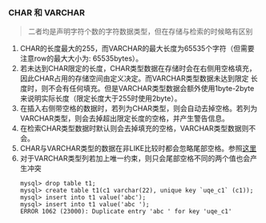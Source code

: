 ### CHAR 和 VARCHAR
> 二者均是声明字符个数的字符数据类型，但在存储与检索的时候略有区别

1. CHAR的长度最大的255，而VARCHAR的最大长度为65535个字符（但需要注意row的最大大小为: 65535bytes）。
2. 若未达到CHAR限定的长度，CHAR类型数据在存储时会在右侧用空格填充，因此CHAR占用的存储空间由定义决定。而VARCHAR类型数据未达到限定
长度时，则不会有任何填充。但是VARCHAR类型数据会额外使用1byte-2byte来说明实际长度（限定长度大于255时使用2byte）。
3. 在插入右侧带空格的数据时，若列为CHAR类型，则会自动去掉空格。若列为VARCHAR类型，则会去掉超出限定长度的空格，并产生警告信息。
4. 在检索CHAR类型数据时默认则会去掉填充的空格，VARCHAR类型数据则不会。
5. CHAR与VARCHAR类型的数据在非LIKE比较时都会忽略尾部空格。参照[这里](/compare/比较.md)
6. 对于VARCHAR类型列若加上唯一约束，则只会尾部空格不同的两个值也会产生冲突
    ```
    mysql> drop table t1;
    mysql> create table t1(c1 varchar(22), unique key `uqe_c1` (c1));
    mysql> insert into t1 value('abc');
    mysql> insert into t1 value('abc ');
    ERROR 1062 (23000): Duplicate entry 'abc ' for key 'uqe_c1'
    ```
